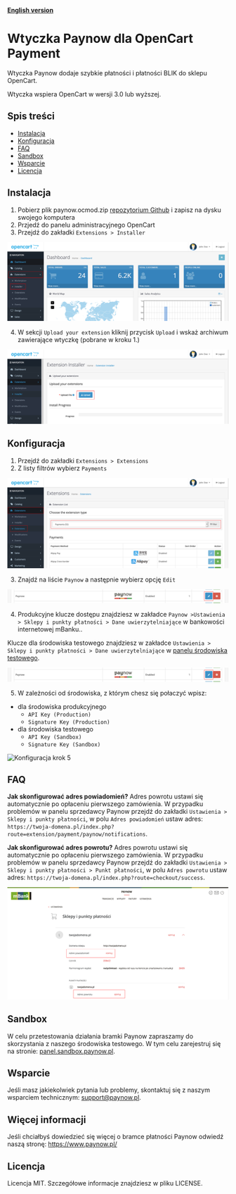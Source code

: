 [**English version**][ext0]

# Wtyczka Paynow dla OpenCart Payment

Wtyczka Paynow dodaje szybkie płatności i płatności BLIK do sklepu OpenCart.

Wtyczka wspiera OpenCart w wersji 3.0 lub wyższej.

## Spis treści

- [Instalacja](#instalacja)
- [Konfiguracja](#konfiguracja)
- [FAQ](#FAQ)
- [Sandbox](#sandbox)
- [Wsparcie](#wsparcie)
- [Licencja](#licencja)

## Instalacja

1. Pobierz plik paynow.ocmod.zip [repozytorium Github][ext1] i zapisz na dysku swojego komputera
2. Przjedź do panelu administracyjnego OpenCart
3. Przejdź do zakładki `Extensions > Installer`

![Instalacja krok 3][ext3]

4. W sekcji `Upload your extension` kliknij przycisk `Upload` i wskaż archiwum zawierające wtyczkę (pobrane w kroku 1.)

![Instalacja krok 4][ext4]

## Konfiguracja

1. Przejdź do zakładki `Extensions > Extensions`
2. Z listy filtrów wybierz `Payments`

![Konfiguracja krok 2][ext5]

3. Znajdź na liście `Paynow` a następnie wybierz opcję `Edit`

![Konfiguracja krok 3][ext6]

4. Produkcyjne klucze dostępu znajdziesz w zakładce `Paynow >Ustawienia > Sklepy i punkty płatności > Dane uwierzytelniające` w bankowości internetowej mBanku..

Klucze dla środowiska testowego znajdziesz w zakładce `Ustawienia > Sklepy i punkty płatności > Dane uwierzytelniające` w [panelu środowiska testowego][ext11].

![Konfiguracja krok 4][ext6]

5. W zależności od środowiska, z którym chesz się połaczyć wpisz:

- dla środowiska produkcyjnego
  - `API Key (Production)`
  - `Signature Key (Production)`
- dla środowiska testowego
  - `API Key (Sandbox)`
  - `Signature Key (Sandbox)`

![Konfiguracja krok 5][ext7]

## FAQ

**Jak skonfigurować adres powiadomień?**
Adres powrotu ustawi się automatycznie po opłaceniu pierwszego zamówienia. W przypadku problemów w panelu sprzedawcy Paynow przejdź do zakładki `Ustawienia > Sklepy i punkty płatności`, w polu `Adres powiadomień` ustaw adres:
`https://twoja-domena.pl/index.php?route=extension/payment/paynow/notifications`.

**Jak skonfigurować adres powrotu?**
Adres powrotu ustawi się automatycznie po opłaceniu pierwszego zamówienia. W przypadku problemów w panelu sprzedawcy Paynow przejdź do zakładki `Ustawienia > Sklepy i punkty płatności > Punkt płatności`, w polu `Adres powrotu` ustaw adres:
`https://twoja-domena.pl/index.php?route=checkout/success`.

![FAQ][ext12]

## Sandbox

W celu przetestowania działania bramki Paynow zapraszamy do skorzystania z naszego środowiska testowego. W tym celu zarejestruj się na stronie: [panel.sandbox.paynow.pl][ext2].

## Wsparcie

Jeśli masz jakiekolwiek pytania lub problemy, skontaktuj się z naszym wsparciem technicznym: support@paynow.pl.

## Więcej informacji

Jeśli chciałbyś dowiedzieć się więcej o bramce płatności Paynow odwiedź naszą stronę: https://www.paynow.pl/

## Licencja

Licencja MIT. Szczegółowe informacje znajdziesz w pliku LICENSE.

[ext0]: README.EN.md
[ext1]: https://github.com/pay-now/paynow-opencart/releases/latest
[ext2]: https://panel.sandbox.paynow.pl/auth/register
[ext3]: instruction/step1.png
[ext4]: instruction/step2.png
[ext5]: instruction/step3.png
[ext6]: instruction/step4.png
[ext7]: instruction/step5.png
[ext8]: instruction/step6.png
[ext9]: instruction/step7.png
[ext10]: instruction/step8.png
[ext11]: https://panel.sandbox.paynow.pl/merchant/settings/shops-and-pos
[ext12]: instruction/faq.png
